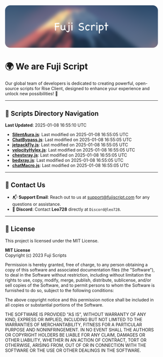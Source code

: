 ![Banner](.github/b.webp)

# 🌍 **We are Fuji Script**

Our global team of developers is dedicated to creating powerful, open-source scripts for Rise Client, designed to enhance your experience and unlock new possibilities! 🌟

---
<!-- SCRIPTS_NAVIGATION_START -->
## 📂 **Scripts Directory Navigation**

**Last Updated**: 2025-01-08 16:55:10 UTC

- **[SilentAura.js](scripts/SilentAura.js)**: Last modified on 2025-01-08 16:55:05 UTC
- **[ChatBypass.js](scripts/ChatBypass.js)**: Last modified on 2025-01-08 16:55:05 UTC
- **[jetpackFly.js](scripts/jetpackFly.js)**: Last modified on 2025-01-08 16:55:05 UTC
- **[velocityHylex.js](scripts/velocityHylex.js)**: Last modified on 2025-01-08 16:55:05 UTC
- **[chestxray.js](scripts/chestxray.js)**: Last modified on 2025-01-08 16:55:05 UTC
- **[bedxray.js](scripts/bedxray.js)**: Last modified on 2025-01-08 16:55:05 UTC
- **[chatMacro.js](scripts/chatMacro.js)**: Last modified on 2025-01-08 16:55:05 UTC

<!-- SCRIPTS_NAVIGATION_END -->

---

## 💬 **Contact Us**  
- 📬 **Support Email**: Reach out to us at [support@fujiscript.com](mailto:support@fujiscript.com) for any questions or assistance.  
- 💬 **Discord**: Contact **Leo728** directly at `Discord@leo728`.

---

## 📜 **License**

This project is licensed under the MIT License.  

**MIT License**  
Copyright (c) 2023 Fuji Scripts  

Permission is hereby granted, free of charge, to any person obtaining a copy of this software and associated documentation files (the "Software"), to deal in the Software without restriction, including without limitation the rights to use, copy, modify, merge, publish, distribute, sublicense, and/or sell copies of the Software, and to permit persons to whom the Software is furnished to do so, subject to the following conditions:  

The above copyright notice and this permission notice shall be included in all copies or substantial portions of the Software.  

THE SOFTWARE IS PROVIDED "AS IS", WITHOUT WARRANTY OF ANY KIND, EXPRESS OR IMPLIED, INCLUDING BUT NOT LIMITED TO THE WARRANTIES OF MERCHANTABILITY, FITNESS FOR A PARTICULAR PURPOSE AND NONINFRINGEMENT. IN NO EVENT SHALL THE AUTHORS OR COPYRIGHT HOLDERS BE LIABLE FOR ANY CLAIM, DAMAGES OR OTHER LIABILITY, WHETHER IN AN ACTION OF CONTRACT, TORT OR OTHERWISE, ARISING FROM, OUT OF OR IN CONNECTION WITH THE SOFTWARE OR THE USE OR OTHER DEALINGS IN THE SOFTWARE.  
